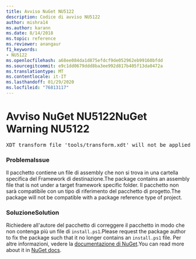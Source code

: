 ```yaml
---
title: Avviso NuGet NU5122
description: Codice di avviso NU5122
author: mishra14
ms.author: karann
ms.date: 8/14/2018
ms.topic: reference
ms.reviewer: anangaur
f1_keywords:
- NU5122
ms.openlocfilehash: a68ee084da1d875efdcf9de052962eb99160bfdd
ms.sourcegitcommit: e9c1dd0679ddd8ba3ee992d817b405f13da0472a
ms.translationtype: MT
ms.contentlocale: it-IT
ms.lasthandoff: 01/29/2020
ms.locfileid: "76813117"
---
```

# <a name="nuget-warning-nu5122"></a><span data-ttu-id="8c2b2-103">Avviso NuGet NU5122</span><span class="sxs-lookup"><span data-stu-id="8c2b2-103">NuGet Warning NU5122</span></span>
<pre>XDT transform file 'tools/transform.xdt' will not be applied when the package is installed after the migration.</pre>

### <a name="issue"></a><span data-ttu-id="8c2b2-104">Problema</span><span class="sxs-lookup"><span data-stu-id="8c2b2-104">Issue</span></span>

<span data-ttu-id="8c2b2-105">Il pacchetto contiene un file di assembly che non si trova in una cartella specifica del Framework di destinazione.</span><span class="sxs-lookup"><span data-stu-id="8c2b2-105">The package contains an assembly file that is not under a target framework specific folder.</span></span> <span data-ttu-id="8c2b2-106">Il pacchetto non sarà compatibile con un tipo di riferimento del pacchetto di progetto.</span><span class="sxs-lookup"><span data-stu-id="8c2b2-106">The package will not be compatible with a package reference type of project.</span></span>


### <a name="solution"></a><span data-ttu-id="8c2b2-107">Soluzione</span><span class="sxs-lookup"><span data-stu-id="8c2b2-107">Solution</span></span>

<span data-ttu-id="8c2b2-108">Richiedere all'autore del pacchetto di correggere il pacchetto in modo che non contenga più un file di `install.ps1`.</span><span class="sxs-lookup"><span data-stu-id="8c2b2-108">Please request the package author to fix the package such that it no longer contains an `install.ps1` file.</span></span> <span data-ttu-id="8c2b2-109">Per altre informazioni, vedere la [documentazione di NuGet](../../consume-packages/migrate-packages-config-to-package-reference.md).</span><span class="sxs-lookup"><span data-stu-id="8c2b2-109">You can read more about it in [NuGet docs](../../consume-packages/migrate-packages-config-to-package-reference.md).</span></span>
